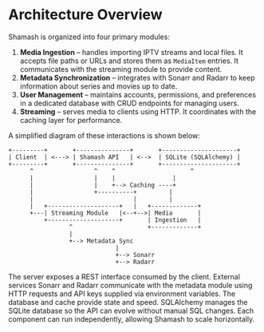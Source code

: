 # Architecture Overview

Shamash is organized into four primary modules:

1. **Media Ingestion** – handles importing IPTV streams and local files. It
   accepts file paths or URLs and stores them as `MediaItem` entries. It
   communicates with the streaming module to provide content.
2. **Metadata Synchronization** – integrates with Sonarr and Radarr to keep
   information about series and movies up to date.
3. **User Management** – maintains accounts, permissions, and preferences in a
   dedicated database with CRUD endpoints for managing users.
4. **Streaming** – serves media to clients using HTTP. It coordinates with the
   caching layer for performance.

A simplified diagram of these interactions is shown below:

```text
+---------+       +---------------+       +---------------------+
| Client  | <---> | Shamash API   | <-->  | SQLite (SQLAlchemy) |
+---------+       +---------------+       +---------------------+
      ^                 ^    ^                     ^
      |                 |    |                |
      |                 |    +--> Caching ----+
      |                 +----------+         |
      |                            |         |
      |   +--------------------+   |   +-------------+
      +---| Streaming Module   |<--+-->| Media       |
          +--------------------+       | Ingestion   |
                 ^                     +-------------+
                 |
                 +--> Metadata Sync
                              |
                              +--> Sonarr
                              +--> Radarr
```

The server exposes a REST interface consumed by the client. External services
Sonarr and Radarr communicate with the metadata module using HTTP requests and
API keys supplied via environment variables. The database and cache provide
state and speed. SQLAlchemy manages the SQLite database so the API can evolve
without manual SQL changes. Each component can run independently, allowing
Shamash to scale horizontally.
